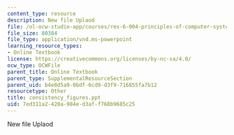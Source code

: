 ```yaml
---
content_type: resource
description: New file Uplaod
file: /ol-ocw-studio-app/courses/res-6-004-principles-of-computer-system-design-an-introduction-spring-2009/7ed311a2420a984ed3aff768b9685c25_consistency_figures.ppt
file_size: 80384
file_type: application/vnd.ms-powerpoint
learning_resource_types:
- Online Textbook
license: https://creativecommons.org/licenses/by-nc-sa/4.0/
ocw_type: OCWFile
parent_title: Online Textbook
parent_type: SupplementalResourceSection
parent_uid: b4e8d5a9-0bdf-6cd9-d3f9-716855fa7b12
resourcetype: Other
title: consistency_figures.ppt
uid: 7ed311a2-420a-984e-d3af-f768b9685c25
---
```

New file Uplaod